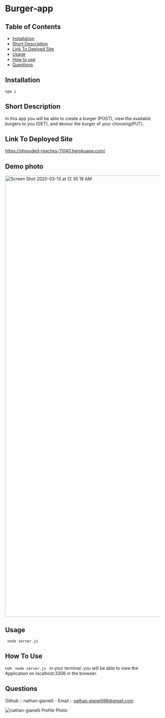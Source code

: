 # Burger-app

## Table of Contents
- [Installation](#installation)
- [Short Description](#short-description)
- [Link To Deplyed Site](#link-to-deployed-site)
- [Usage](#usage)
- [How to use](#how-to-use)
- [Questions](#questions)

## Installation
<code>npm i</code>

## Short Description
In this app you will be able to create a burger (POST), view the available burgers to you (GET), and devour the burger of your choosing(PUT).

## Link To Deployed Site
https://shrouded-reaches-11040.herokuapp.com/

## Demo photo
<img width="1435" alt="Screen Shot 2020-03-13 at 12 35 18 AM" src="https://user-images.githubusercontent.com/59578229/76590106-9685b700-64c2-11ea-800f-a2a69e19a929.png">

## Usage
<code> node server.js </code>

## How To Use
run <code> node server.js </code> in your terminal. you will be able to view the Application on localhost:3306 in the browser.

## Questions
Github :: nathan-gianelli - Email :: nathan.gianelli98@gmail.com

![nathan-gianelli Profile Photo](https://avatars2.githubusercontent.com/u/59578229?v=4)